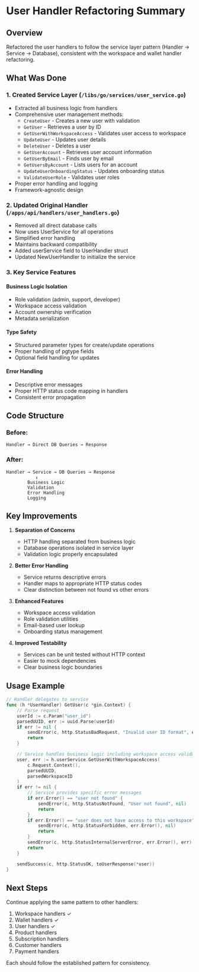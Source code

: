 # User Handler Refactoring Summary

## Overview

Refactored the user handlers to follow the service layer pattern (Handler → Service → Database), consistent with the workspace and wallet handler refactoring.

## What Was Done

### 1. Created Service Layer (`/libs/go/services/user_service.go`)
- Extracted all business logic from handlers
- Comprehensive user management methods:
  - `CreateUser` - Creates a new user with validation
  - `GetUser` - Retrieves a user by ID
  - `GetUserWithWorkspaceAccess` - Validates user access to workspace
  - `UpdateUser` - Updates user details
  - `DeleteUser` - Deletes a user
  - `GetUserAccount` - Retrieves user account information
  - `GetUserByEmail` - Finds user by email
  - `GetUsersByAccount` - Lists users for an account
  - `UpdateUserOnboardingStatus` - Updates onboarding status
  - `ValidateUserRole` - Validates user roles
- Proper error handling and logging
- Framework-agnostic design

### 2. Updated Original Handler (`/apps/api/handlers/user_handlers.go`)
- Removed all direct database calls
- Now uses UserService for all operations
- Simplified error handling
- Maintains backward compatibility
- Added userService field to UserHandler struct
- Updated NewUserHandler to initialize the service

### 3. Key Service Features

#### Business Logic Isolation
- Role validation (admin, support, developer)
- Workspace access validation
- Account ownership verification
- Metadata serialization

#### Type Safety
- Structured parameter types for create/update operations
- Proper handling of pgtype fields
- Optional field handling for updates

#### Error Handling
- Descriptive error messages
- Proper HTTP status code mapping in handlers
- Consistent error propagation

## Code Structure

### Before:
```
Handler → Direct DB Queries → Response
```

### After:
```
Handler → Service → DB Queries → Response
           ↓
        Business Logic
        Validation
        Error Handling
        Logging
```

## Key Improvements

1. **Separation of Concerns**
   - HTTP handling separated from business logic
   - Database operations isolated in service layer
   - Validation logic properly encapsulated

2. **Better Error Handling**
   - Service returns descriptive errors
   - Handler maps to appropriate HTTP status codes
   - Clear distinction between not found vs other errors

3. **Enhanced Features**
   - Workspace access validation
   - Role validation utilities
   - Email-based user lookup
   - Onboarding status management

4. **Improved Testability**
   - Services can be unit tested without HTTP context
   - Easier to mock dependencies
   - Clear business logic boundaries

## Usage Example

```go
// Handler delegates to service
func (h *UserHandler) GetUser(c *gin.Context) {
    // Parse request
    userId := c.Param("user_id")
    parsedUUID, err := uuid.Parse(userId)
    if err != nil {
        sendError(c, http.StatusBadRequest, "Invalid user ID format", err)
        return
    }

    // Service handles business logic including workspace access validation
    user, err := h.userService.GetUserWithWorkspaceAccess(
        c.Request.Context(), 
        parsedUUID, 
        parsedWorkspaceID
    )
    if err != nil {
        // Service provides specific error messages
        if err.Error() == "user not found" {
            sendError(c, http.StatusNotFound, "User not found", nil)
            return
        }
        if err.Error() == "user does not have access to this workspace" {
            sendError(c, http.StatusForbidden, err.Error(), nil)
            return
        }
        sendError(c, http.StatusInternalServerError, err.Error(), err)
        return
    }

    sendSuccess(c, http.StatusOK, toUserResponse(*user))
}
```

## Next Steps

Continue applying the same pattern to other handlers:
1. Workspace handlers ✓
2. Wallet handlers ✓  
3. User handlers ✓
4. Product handlers
5. Subscription handlers
6. Customer handlers
7. Payment handlers

Each should follow the established pattern for consistency.